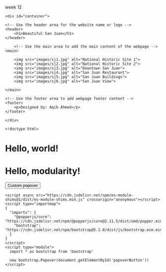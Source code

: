 week 12
<!DOCTYPE html>
<!-- Aqib Ahmed, Today's Date 02/03/21 -->
<html lang="en">
<head>
	<link rel="stylesheet" href="css/applystyles06.css">
	<title>San Juan</title>
	<meta charset="utf-8">
	<meta name="viewport" content="width=device-width, initial-scale=1"> 
</head>
<body>

	<div id="container">

	<!-- Use the header area for the website name or logo -->
	<header>
		<h1>Beautiful San Juan</h1>
	</header>
	
		<!-- Use the main area to add the main content of the webpage -->
	<main>
	
		<img src="images/sj1.jpg" alt="National Historic Site 1">
		<img src="images/sj2.jpg" alt="National Historic Site 2">
		<img src="images/sj3.jpg" alt="Downtown San Juan">
		<img src="images/sj4.jpg" alt="San Juan Restaurant">
		<img src="images/sj5.jpg" alt="San Juan Buildings">
		<img src="images/sj6.jpg" alt="San Juan View">
	
	</main>

	<!-- Use the footer area to add webpage footer content -->
	<footer>
		<p>Designed by: Aqib Ahmed</p>
	</footer>

	</div>
	
</body>
</html>



	<!doctype html>
<html lang="en">
  <head>
    <meta charset="utf-8">
    <meta name="viewport" content="width=device-width, initial-scale=1">
    <title>Bootstrap demo</title>
    <link href="https://cdn.jsdelivr.net/npm/bootstrap@5.2.0/dist/css/bootstrap.min.css" rel="stylesheet" integrity="sha384-gH2yIJqKdNHPEq0n4Mqa/HGKIhSkIHeL5AyhkYV8i59U5AR6csBvApHHNl/vI1Bx" crossorigin="anonymous">
  </head>
  <body>
    <h1>Hello, world!</h1>
    <script src="https://cdn.jsdelivr.net/npm/@popperjs/core@2.11.5/dist/umd/popper.min.js" integrity="sha384-Xe+8cL9oJa6tN/veChSP7q+mnSPaj5Bcu9mPX5F5xIGE0DVittaqT5lorf0EI7Vk" crossorigin="anonymous"></script>
<script src="https://cdn.jsdelivr.net/npm/bootstrap@5.2.0/dist/js/bootstrap.min.js" integrity="sha384-ODmDIVzN+pFdexxHEHFBQH3/9/vQ9uori45z4JjnFsRydbmQbmL5t1tQ0culUzyK" crossorigin="anonymous"></script>
<h1>Hello, modularity!</h1>
    <button id="popoverButton" type="button" class="btn btn-primary btn-lg" class="btn btn-lg btn-danger" data-bs-toggle="popover" title="ESM in Browser" data-bs-content="Bang!">Custom popover</button>

    <script async src="https://cdn.jsdelivr.net/npm/es-module-shims@1/dist/es-module-shims.min.js" crossorigin="anonymous"></script>
    <script type="importmap">
    {
      "imports": {
        "@popperjs/core": "https://cdn.jsdelivr.net/npm/@popperjs/core@2.11.5/dist/umd/popper.min.js",
        "bootstrap": "https://cdn.jsdelivr.net/npm/bootstrap@5.2.0/dist/js/bootstrap.esm.min.js"
      }
    }
    </script>
    <script type="module">
      import * as bootstrap from 'bootstrap'

      new bootstrap.Popover(document.getElementById('popoverButton'))
    </script>   
<script src="https://cdn.jsdelivr.net/npm/bootstrap@5.2.0/dist/js/bootstrap.bundle.min.js" integrity="sha384-A3rJD856KowSb7dwlZdYEkO39Gagi7vIsF0jrRAoQmDKKtQBHUuLZ9AsSv4jD4Xa" crossorigin="anonymous"></script>
  </body>
</html>

